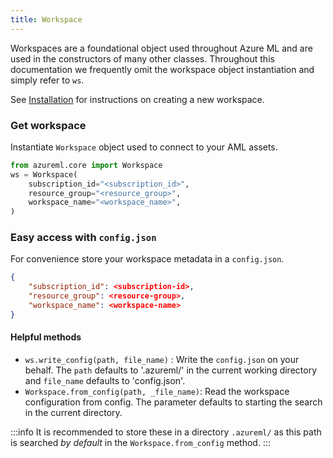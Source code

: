 ```yaml
---
title: Workspace
---
```


Workspaces are a foundational object used throughout Azure ML and are used in the
constructors of many other classes. Throughout this documentation  we frequently
omit the workspace object instantiation and simply refer to `ws`.

See [Installation](installation) for instructions on creating a new workspace.

### Get workspace

Instantiate `Workspace` object used to connect to your AML assets.

```python title="run.py"
from azureml.core import Workspace
ws = Workspace(
    subscription_id="<subscription_id>",
    resource_group="<resource_group>",
    workspace_name="<workspace_name>",
)
```

### Easy access with `config.json`

For convenience store your workspace metadata in a `config.json`.

```json title=".azureml/config.json"
{
    "subscription_id": <subscription-id>,
    "resource_group": <resource-group>,
    "workspace_name": <workspace-name>
}
```

#### Helpful methods

- `ws.write_config(path, file_name)` : Write the `config.json` on your behalf. The `path` defaults to '.azureml/' in the current working directory and `file_name` defaults to 'config.json'.
- `Workspace.from_config(path, _file_name)`: Read the workspace configuration from config. The parameter defaults to starting the search in the current directory.

:::info
It is recommended to store these in a directory `.azureml/` as this path is searched _by default_
in the `Workspace.from_config` method.
:::

